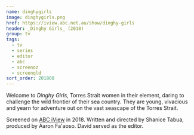 ```yaml
---
name: dinghygirls
image: dinghygirls.png
href: https://iview.abc.net.au/show/dinghy-girls
header: _Dinghy Girls_ (2018)
group: tv
tags:
  - tv
  - series
  - editor
  - abc
  - screenoz
  - screenqld
sort_order: 201808
---
```

Welcome to *Dinghy Girls*, Torres Strait women in their element, daring to challenge the wild frontier of their sea country. They are young, vivacious and yearn for adventure out on the vast seascape of the Torres Strait.

Screened on [ABC iView](https://iview.abc.net.au/show/dinghy-girls) in 2018. Written and directed by Shanice Tabua, produced by Aaron Fa'aoso. David served as the editor.
